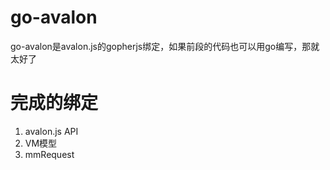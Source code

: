 # go-avalon 

go-avalon是avalon.js的gopherjs绑定，如果前段的代码也可以用go编写，那就太好了

# 完成的绑定

1. avalon.js API
2. VM模型
3. mmRequest

